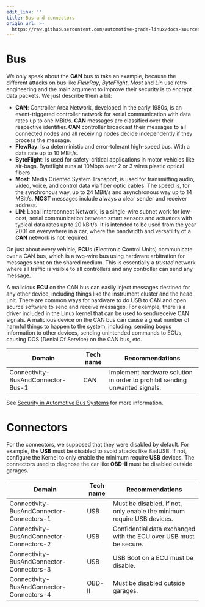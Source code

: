 ```yaml
---
edit_link: ''
title: Bus and connectors
origin_url: >-
  https://raw.githubusercontent.com/automotive-grade-linux/docs-sources/flounder/docs/security-blueprint/part-7/1-BusAndConnectors.md
---
```


<!-- WARNING: This file is generated by fetch_docs.js using /home/boron/Documents/AGL/docs-webtemplate/site/_data/tocs/architecture/flounder/security_blueprint-flounder-security-blueprint-book.yml -->

# Bus

We only speak about the **CAN** bus to take an example, because the different
attacks on bus like _FlewRay_, _ByteFlight_, _Most_ and _Lin_ use retro
engineering and the main argument to improve their security is to encrypt data
packets. We just describe them a bit:

- **CAN**: Controller Area Network, developed in the early 1980s, is an
  event-triggered controller network for serial communication with data rates
  up to one MBit/s. **CAN** messages are classified over their respective
  identifier. **CAN** controller broadcast their messages to all connected nodes
  and all receiving nodes decide independently if they process the message.
- **FlewRay**: Is a deterministic and error-tolerant high-speed bus. With a data
  rate up to 10 MBit/s.
- **ByteFlight**: Is used for safety-critical applications in motor vehicles
  like air-bags. Byteflight runs at 10Mbps over 2 or 3 wires plastic optical
  fibers.
- **Most**: Media Oriented System Transport, is used for transmitting audio,
  video, voice, and control data via fiber optic cables. The speed is, for the
  synchronous way, up to 24 MBit/s and asynchronous way up to 14 MBit/s.
  **MOST** messages include always a clear sender and receiver address.
- **LIN**: Local Interconnect Network, is a single-wire subnet work for
  low-cost, serial communication between smart sensors and actuators with
  typical data rates up to 20 kBit/s. It is intended to be used from the year
  2001 on everywhere in a car, where the bandwidth and versatility of a **CAN**
  network is not required.

On just about every vehicle, **ECU**s (**E**lectronic **C**ontrol **U**nits)
communicate over a CAN bus, which is a two-wire bus using hardware arbitration
for messages sent on the shared medium. This is essentially a *trusted* network
where all traffic is visible to all controllers and any controller can send any message.

A malicious **ECU** on the CAN bus can easily inject messages destined for any
other device, including things like the instrument cluster and the head unit.
There are common ways for hardware to do USB to CAN and open source software to send
and receive messages. For example, there is a driver included in the Linux kernel
that can be used to send/receive CAN signals. A malicious device on the CAN bus can
cause a great number of harmful things to happen to the system, including: sending
bogus information to other devices, sending unintended commands to ECUs,
causing DOS (Denial Of Service) on the CAN bus, etc.

<!-- section-config -->

Domain                             | Tech name | Recommendations
---------------------------------- | --------- | --------------------------------------------------------------------------
Connectivity-BusAndConnector-Bus-1 | CAN       | Implement hardware solution in order to prohibit sending unwanted signals.

<!-- end-section-config -->

See [Security in Automotive Bus Systems](http://citeseerx.ist.psu.edu/viewdoc/download?doi=10.1.1.92.728&rep=rep1&type=pdf) for more information.

# Connectors

For the connectors, we supposed that they were disabled by default. For example,
the **USB** must be disabled to avoid attacks like BadUSB. If not, configure the
Kernel to only enable the minimum require **USB** devices. The connectors used
to diagnose the car like **OBD-II** must be disabled outside garages.

<!-- section-config -->

Domain                                    | Tech name | Recommendations
----------------------------------------- | --------- | ----------------------------------------------------------------------
Connectivity-BusAndConnector-Connectors-1 | USB       | Must be disabled. If not, only enable the minimum require USB devices.
Connectivity-BusAndConnector-Connectors-2 | USB       | Confidential data exchanged with the ECU over USB must be secure.
Connectivity-BusAndConnector-Connectors-3 | USB       | USB Boot on a ECU must be disable.
Connectivity-BusAndConnector-Connectors-4 | OBD-II    | Must be disabled outside garages.

<!-- end-section-config -->
